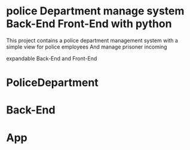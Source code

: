 # police Department manage system Back-End Front-End with python
This project contains a police department management system with a simple view for police employees
And manage prisoner incoming

expandable Back-End and Front-End


# PoliceDepartment
# Back-End
# App
